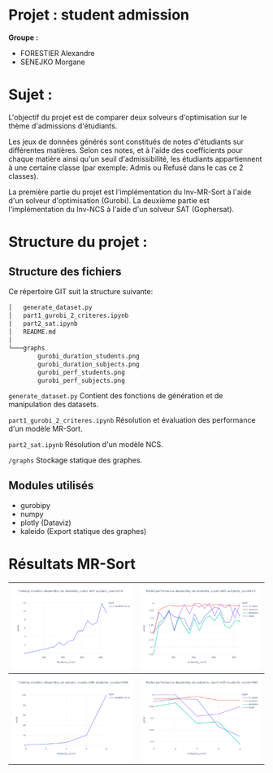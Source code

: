 # Projet : student admission

**Groupe :** 

- FORESTIER Alexandre
- SENEJKO Morgane

# Sujet :

L'objectif du projet est de comparer deux solveurs d'optimisation sur le thème d'admissions d'étudiants.

Les jeux de données générés sont constitués de notes d'étudiants sur différentes matières. Selon ces notes, et à l'aide des coefficients pour chaque matière ainsi qu'un seuil d'admissibilité, les étudiants appartiennent à une certaine classe (par exemple: Admis ou Refusé dans le cas ce 2 classes).

La première partie du projet est l'implémentation du Inv-MR-Sort à l'aide d'un solveur d'optimisation (Gurobi).
La deuxième partie est l'implémentation du Inv-NCS à l'aide d'un solveur SAT (Gophersat).


# Structure du projet :

## Structure des fichiers

Ce répertoire GIT suit la structure suivante:

```dir
│   generate_dataset.py
│   part1_gurobi_2_criteres.ipynb
|   part2_sat.ipynb
│   README.md
│
└───graphs
        gurobi_duration_students.png
        gurobi_duration_subjects.png
        gurobi_perf_students.png
        gurobi_perf_subjects.png
```

`generate_dataset.py` Contient des fonctions de génération et de manipulation des datasets.

`part1_gurobi_2_criteres.ipynb` Résolution et évaluation des performance d'un modèle MR-Sort.

`part2_sat.ipynb` Résolution d'un modèle NCS.

`/graphs` Stockage statique des graphes.


## Modules utilisés

- gurobipy
- numpy
- plotly (Dataviz)
- kaleido (Export statique des graphes)

# Résultats MR-Sort 

<table>
    <tbody>
        <tr>
            <td><img src="graphs/gurobi_duration_students.png"></td>
            <td><img src="graphs/gurobi_perf_students.png"></td>
        </tr>
    </tbody>
    <tbody>
        <tr>
            <td><img src="graphs/gurobi_duration_subjects.png"></td>
            <td><img src="graphs/gurobi_perf_subjects.png"></td>
        </tr>
    </tbody>
</table>

